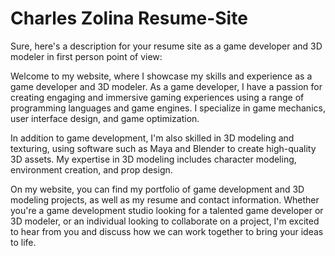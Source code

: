 # Charles Zolina Resume-Site

Sure, here's a description for your resume site as a game developer and 3D modeler in first person point of view:

Welcome to my website, where I showcase my skills and experience as a game developer and 3D modeler. As a game developer, I have a passion for creating engaging and immersive gaming experiences using a range of programming languages and game engines. I specialize in game mechanics, user interface design, and game optimization.

In addition to game development, I'm also skilled in 3D modeling and texturing, using software such as Maya and Blender to create high-quality 3D assets. My expertise in 3D modeling includes character modeling, environment creation, and prop design.

On my website, you can find my portfolio of game development and 3D modeling projects, as well as my resume and contact information. Whether you're a game development studio looking for a talented game developer or 3D modeler, or an individual looking to collaborate on a project, I'm excited to hear from you and discuss how we can work together to bring your ideas to life.
